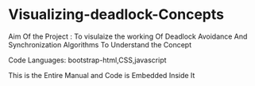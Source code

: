 # Visualizing-deadlock-Concepts

Aim Of the Project : To visulaize the working  Of Deadlock Avoidance And Synchronization Algorithms To Understand the Concept  

Code Languages: bootstrap-html,CSS,javascript

This is the Entire Manual and Code is Embedded Inside It
